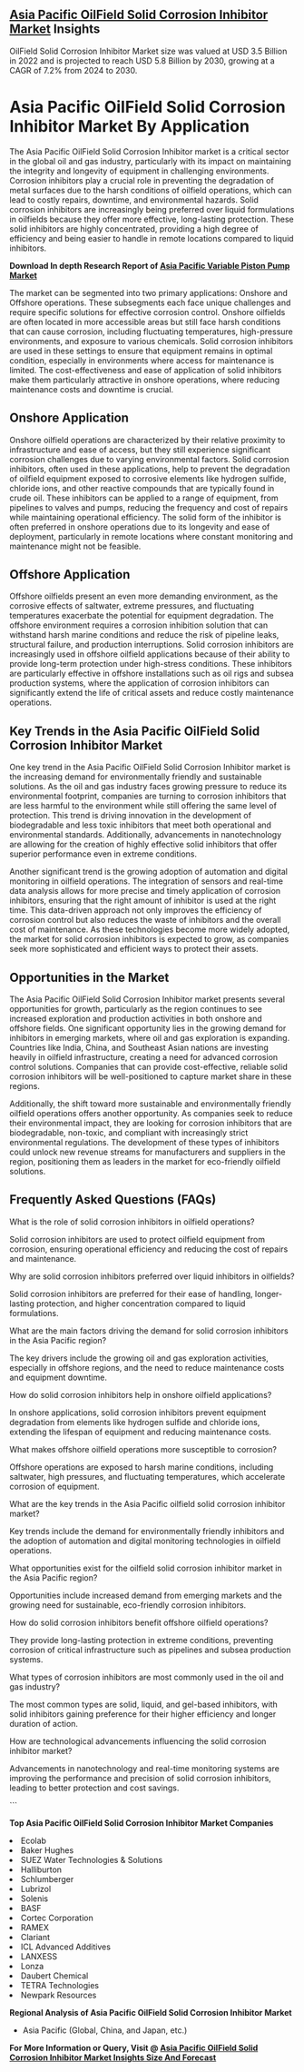 <h2><a href="https://www.verifiedmarketreports.com/download-sample/?rid=391676&amp;utm_source=Github-Feb&amp;utm_medium=219" target="_blank">Asia Pacific OilField Solid Corrosion Inhibitor Market</a> Insights</h2><p>OilField Solid Corrosion Inhibitor Market size was valued at USD 3.5 Billion in 2022 and is projected to reach USD 5.8 Billion by 2030, growing at a CAGR of 7.2% from 2024 to 2030.</p><p><h1>Asia Pacific OilField Solid Corrosion Inhibitor Market By Application</h1> <p>The Asia Pacific OilField Solid Corrosion Inhibitor market is a critical sector in the global oil and gas industry, particularly with its impact on maintaining the integrity and longevity of equipment in challenging environments. Corrosion inhibitors play a crucial role in preventing the degradation of metal surfaces due to the harsh conditions of oilfield operations, which can lead to costly repairs, downtime, and environmental hazards. Solid corrosion inhibitors are increasingly being preferred over liquid formulations in oilfields because they offer more effective, long-lasting protection. These solid inhibitors are highly concentrated, providing a high degree of efficiency and being easier to handle in remote locations compared to liquid inhibitors.</p> <p><p><strong>Download In depth Research Report of <a href="https://www.verifiedmarketreports.com/download-sample/?rid=236118&amp;utm_source=Pulse-Dec&amp;utm_medium=219" target="_blank">Asia Pacific Variable Piston Pump Market</a></strong></p></p> <p>The market can be segmented into two primary applications: Onshore and Offshore operations. These subsegments each face unique challenges and require specific solutions for effective corrosion control. Onshore oilfields are often located in more accessible areas but still face harsh conditions that can cause corrosion, including fluctuating temperatures, high-pressure environments, and exposure to various chemicals. Solid corrosion inhibitors are used in these settings to ensure that equipment remains in optimal condition, especially in environments where access for maintenance is limited. The cost-effectiveness and ease of application of solid inhibitors make them particularly attractive in onshore operations, where reducing maintenance costs and downtime is crucial.</p> <h2>Onshore Application</h2> <p>Onshore oilfield operations are characterized by their relative proximity to infrastructure and ease of access, but they still experience significant corrosion challenges due to varying environmental factors. Solid corrosion inhibitors, often used in these applications, help to prevent the degradation of oilfield equipment exposed to corrosive elements like hydrogen sulfide, chloride ions, and other reactive compounds that are typically found in crude oil. These inhibitors can be applied to a range of equipment, from pipelines to valves and pumps, reducing the frequency and cost of repairs while maintaining operational efficiency. The solid form of the inhibitor is often preferred in onshore operations due to its longevity and ease of deployment, particularly in remote locations where constant monitoring and maintenance might not be feasible.</p> <h2>Offshore Application</h2> <p>Offshore oilfields present an even more demanding environment, as the corrosive effects of saltwater, extreme pressures, and fluctuating temperatures exacerbate the potential for equipment degradation. The offshore environment requires a corrosion inhibition solution that can withstand harsh marine conditions and reduce the risk of pipeline leaks, structural failure, and production interruptions. Solid corrosion inhibitors are increasingly used in offshore oilfield applications because of their ability to provide long-term protection under high-stress conditions. These inhibitors are particularly effective in offshore installations such as oil rigs and subsea production systems, where the application of corrosion inhibitors can significantly extend the life of critical assets and reduce costly maintenance operations.</p> <h2>Key Trends in the Asia Pacific OilField Solid Corrosion Inhibitor Market</h2> <p>One key trend in the Asia Pacific OilField Solid Corrosion Inhibitor market is the increasing demand for environmentally friendly and sustainable solutions. As the oil and gas industry faces growing pressure to reduce its environmental footprint, companies are turning to corrosion inhibitors that are less harmful to the environment while still offering the same level of protection. This trend is driving innovation in the development of biodegradable and less toxic inhibitors that meet both operational and environmental standards. Additionally, advancements in nanotechnology are allowing for the creation of highly effective solid inhibitors that offer superior performance even in extreme conditions.</p> <p>Another significant trend is the growing adoption of automation and digital monitoring in oilfield operations. The integration of sensors and real-time data analysis allows for more precise and timely application of corrosion inhibitors, ensuring that the right amount of inhibitor is used at the right time. This data-driven approach not only improves the efficiency of corrosion control but also reduces the waste of inhibitors and the overall cost of maintenance. As these technologies become more widely adopted, the market for solid corrosion inhibitors is expected to grow, as companies seek more sophisticated and efficient ways to protect their assets.</p> <h2>Opportunities in the Market</h2> <p>The Asia Pacific OilField Solid Corrosion Inhibitor market presents several opportunities for growth, particularly as the region continues to see increased exploration and production activities in both onshore and offshore fields. One significant opportunity lies in the growing demand for inhibitors in emerging markets, where oil and gas exploration is expanding. Countries like India, China, and Southeast Asian nations are investing heavily in oilfield infrastructure, creating a need for advanced corrosion control solutions. Companies that can provide cost-effective, reliable solid corrosion inhibitors will be well-positioned to capture market share in these regions.</p> <p>Additionally, the shift toward more sustainable and environmentally friendly oilfield operations offers another opportunity. As companies seek to reduce their environmental impact, they are looking for corrosion inhibitors that are biodegradable, non-toxic, and compliant with increasingly strict environmental regulations. The development of these types of inhibitors could unlock new revenue streams for manufacturers and suppliers in the region, positioning them as leaders in the market for eco-friendly oilfield solutions.</p> <h2>Frequently Asked Questions (FAQs)</h2> <p>What is the role of solid corrosion inhibitors in oilfield operations?</p> <p>Solid corrosion inhibitors are used to protect oilfield equipment from corrosion, ensuring operational efficiency and reducing the cost of repairs and maintenance.</p> <p>Why are solid corrosion inhibitors preferred over liquid inhibitors in oilfields?</p> <p>Solid corrosion inhibitors are preferred for their ease of handling, longer-lasting protection, and higher concentration compared to liquid formulations.</p> <p>What are the main factors driving the demand for solid corrosion inhibitors in the Asia Pacific region?</p> <p>The key drivers include the growing oil and gas exploration activities, especially in offshore regions, and the need to reduce maintenance costs and equipment downtime.</p> <p>How do solid corrosion inhibitors help in onshore oilfield applications?</p> <p>In onshore applications, solid corrosion inhibitors prevent equipment degradation from elements like hydrogen sulfide and chloride ions, extending the lifespan of equipment and reducing maintenance costs.</p> <p>What makes offshore oilfield operations more susceptible to corrosion?</p> <p>Offshore operations are exposed to harsh marine conditions, including saltwater, high pressures, and fluctuating temperatures, which accelerate corrosion of equipment.</p> <p>What are the key trends in the Asia Pacific oilfield solid corrosion inhibitor market?</p> <p>Key trends include the demand for environmentally friendly inhibitors and the adoption of automation and digital monitoring technologies in oilfield operations.</p> <p>What opportunities exist for the oilfield solid corrosion inhibitor market in the Asia Pacific region?</p> <p>Opportunities include increased demand from emerging markets and the growing need for sustainable, eco-friendly corrosion inhibitors.</p> <p>How do solid corrosion inhibitors benefit offshore oilfield operations?</p> <p>They provide long-lasting protection in extreme conditions, preventing corrosion of critical infrastructure such as pipelines and subsea production systems.</p> <p>What types of corrosion inhibitors are most commonly used in the oil and gas industry?</p> <p>The most common types are solid, liquid, and gel-based inhibitors, with solid inhibitors gaining preference for their higher efficiency and longer duration of action.</p> <p>How are technological advancements influencing the solid corrosion inhibitor market?</p> <p>Advancements in nanotechnology and real-time monitoring systems are improving the performance and precision of solid corrosion inhibitors, leading to better protection and cost savings.</p> ```</p><p><strong>Top Asia Pacific OilField Solid Corrosion Inhibitor Market Companies</strong></p><div data-test-id=""><p><li>Ecolab</li><li> Baker Hughes</li><li> SUEZ Water Technologies & Solutions</li><li> Halliburton</li><li> Schlumberger</li><li> Lubrizol</li><li> Solenis</li><li> BASF</li><li> Cortec Corporation</li><li> RAMEX</li><li> Clariant</li><li> ICL Advanced Additives</li><li> LANXESS</li><li> Lonza</li><li> Daubert Chemical</li><li> TETRA Technologies</li><li> Newpark Resources</li></p><div><strong>Regional Analysis of&nbsp;Asia Pacific OilField Solid Corrosion Inhibitor Market</strong></div><ul><li dir="ltr"><p dir="ltr">Asia Pacific (Global, China, and Japan, etc.)</p></li></ul><p><strong>For More Information or Query, Visit @&nbsp;</strong><strong><a href="https://www.verifiedmarketreports.com/product/oilfield-solid-corrosion-inhibitor-market/?utm_source=Github-Feb&amp;utm_medium=219" target="_blank">Asia Pacific OilField Solid Corrosion Inhibitor Market Insights Size And Forecast</a></strong></p></div><h2>&nbsp;</h2><div data-test-id="">&nbsp;</div>
